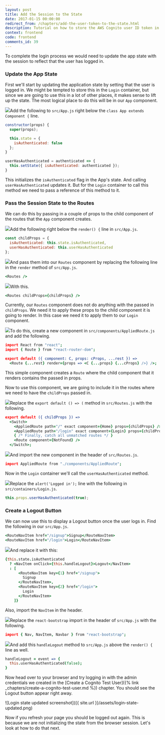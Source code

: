 ```yaml
---
layout: post
title: Add the Session to the State
date: 2017-01-15 00:00:00
redirect_from: /chapters/add-the-user-token-to-the-state.html
description: Tutorial on how to store the AWS Cognito user ID token in your React.js app.
context: frontend
code: frontend
comments_id: 39
---
```


To complete the login process we would need to update the app state with the session to reflect that the user has logged in.

### Update the App State

First we'll start by updating the application state by setting that the user is logged in. We might be tempted to store this in the `Login` container, but since we are going to use this in a lot of other places, it makes sense to lift up the state. The most logical place to do this will be in our `App` component.

<img class="code-marker" src="{{ site.url }}/assets/s.png" />Add the following to `src/App.js` right below the `class App extends Component {` line.

``` javascript
constructor(props) {
  super(props);

  this.state = {
    isAuthenticated: false
  };
}

userHasAuthenticated = authenticated => {
  this.setState({ isAuthenticated: authenticated });
}
```

This initializes the `isAuthenticated` flag in the App's state. And calling `userHasAuthenticated` updates it. But for the `Login` container to call this method we need to pass a reference of this method to it.

### Pass the Session State to the Routes

We can do this by passing in a couple of props to the child component of the routes that the `App` component creates.

<img class="code-marker" src="{{ site.url }}/assets/s.png" />Add the following right below the `render() {` line in `src/App.js`.

``` javascript
const childProps = {
  isAuthenticated: this.state.isAuthenticated,
  userHasAuthenticated: this.userHasAuthenticated
};
```

<img class="code-marker" src="{{ site.url }}/assets/s.png" />And pass them into our `Routes` component by replacing the following line in the `render` method of `src/App.js`.

``` coffee
<Routes />
```

<img class="code-marker" src="{{ site.url }}/assets/s.png" />With this.

``` coffee
<Routes childProps={childProps} />
```

Currently, our `Routes` component does not do anything with the passed in `childProps`. We need it to apply these props to the child component it is going to render. In this case we need it to apply them to our `Login` component.

<img class="code-marker" src="{{ site.url }}/assets/s.png" />To do this, create a new component in `src/components/AppliedRoute.js` and add the following.

``` coffee
import React from "react";
import { Route } from "react-router-dom";

export default ({ component: C, props: cProps, ...rest }) =>
  <Route {...rest} render={props => <C {...props} {...cProps} />} />;
```

This simple component creates a `Route` where the child component that it renders contains the passed in props.

Now to use this component, we are going to include it in the routes where we need to have the `childProps` passed in.

<img class="code-marker" src="{{ site.url }}/assets/s.png" />Replace the `export default () => (` method in `src/Routes.js` with the following.

``` coffee
export default ({ childProps }) =>
  <Switch>
    <AppliedRoute path="/" exact component={Home} props={childProps} />
    <AppliedRoute path="/login" exact component={Login} props={childProps} />
    { /* Finally, catch all unmatched routes */ }
    <Route component={NotFound} />
  </Switch>;
```

<img class="code-marker" src="{{ site.url }}/assets/s.png" />And import the new component in the header of `src/Routes.js`.

``` coffee
import AppliedRoute from "./components/AppliedRoute";
```

Now in the `Login` container we'll call the `userHasAuthenticated` method.

<img class="code-marker" src="{{ site.url }}/assets/s.png" />Replace the `alert('Logged in');` line with the following in `src/containers/Login.js`.

``` javascript
this.props.userHasAuthenticated(true);
```

### Create a Logout Button

We can now use this to display a Logout button once the user logs in. Find the following in our `src/App.js`.

``` coffee
<RouteNavItem href="/signup">Signup</RouteNavItem>
<RouteNavItem href="/login">Login</RouteNavItem>
```

<img class="code-marker" src="{{ site.url }}/assets/s.png" />And replace it with this:

``` coffee
{this.state.isAuthenticated
  ? <NavItem onClick={this.handleLogout}>Logout</NavItem>
  : [
      <RouteNavItem key={1} href="/signup">
        Signup
      </RouteNavItem>,
      <RouteNavItem key={2} href="/login">
        Login
      </RouteNavItem>
    ]}
```

Also, import the `NavItem` in the header.

<img class="code-marker" src="{{ site.url }}/assets/s.png" />Replace the `react-bootstrap` import in the header of `src/App.js` with the following.

``` coffee
import { Nav, NavItem, Navbar } from "react-bootstrap";
```

<img class="code-marker" src="{{ site.url }}/assets/s.png" />And add this `handleLogout` method to `src/App.js` above the `render() {` line as well.

``` coffee
handleLogout = event => {
  this.userHasAuthenticated(false);
}
```

Now head over to your browser and try logging in with the admin credentials we created in the [Create a Cognito Test User]({% link _chapters/create-a-cognito-test-user.md %}) chapter. You should see the Logout button appear right away.

![Login state updated screenshot]({{ site.url }}/assets/login-state-updated.png)

Now if you refresh your page you should be logged out again. This is because we are not initializing the state from the browser session. Let's look at how to do that next.

